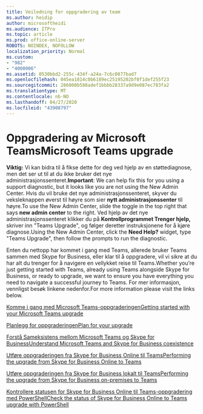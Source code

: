 ```yaml
---
title: Veiledning for oppgradering av team
ms.author: heidip
author: microsoftheidi
ms.audience: ITPro
ms.topic: article
ms.prod: office-online-server
ROBOTS: NOINDEX, NOFOLLOW
localization_priority: Normal
ms.custom:
- "982"
- "4000006"
ms.assetid: 0530bbd2-255c-434f-a24a-7c6c0877bad7
ms.openlocfilehash: 045ea1814c0b6189ec25195202bf0f1def255f23
ms.sourcegitcommit: 286000b588adef1bbbb28337a9d9e087ec783fa2
ms.translationtype: MT
ms.contentlocale: nb-NO
ms.lasthandoff: 04/27/2020
ms.locfileid: "43908797"
---
```

# <a name="microsoft-teams-upgrade"></a><span data-ttu-id="e5552-102">Oppgradering av Microsoft Teams</span><span class="sxs-lookup"><span data-stu-id="e5552-102">Microsoft Teams upgrade</span></span>

<span data-ttu-id="e5552-103">**Viktig:** Vi kan bidra til å fikse dette for deg ved hjelp av en støttediagnose, men det ser ut til at du ikke bruker det nye administrasjonssenteret.</span><span class="sxs-lookup"><span data-stu-id="e5552-103">**Important**: We can help fix this for you using a support diagnostic, but it looks like you are not using the New Admin Center.</span></span> <span data-ttu-id="e5552-104">Hvis du vil bruke det nye administrasjonssenteret, skyver du veksleknappen øverst til høyre som sier **nytt administrasjonssenter** til høyre.</span><span class="sxs-lookup"><span data-stu-id="e5552-104">To use the New Admin Center, slide the toggle in the top right that says **new admin center** to the right.</span></span> <span data-ttu-id="e5552-105">Ved hjelp av det nye administrasjonssenteret klikker du på **Kontrollprogrammet Trenger hjelp,** skriver inn "Teams Upgrade", og følger deretter instruksjonene for å kjøre diagnose.</span><span class="sxs-lookup"><span data-stu-id="e5552-105">Using the New Admin Center, click the **Need Help?** widget, type "Teams Upgrade", then follow the prompts to run the diagnostic.</span></span>

<span data-ttu-id="e5552-106">Enten du nettopp har kommet i gang med Teams, allerede bruker Teams sammen med Skype for Business, eller klar til å oppgradere, vil vi sikre at du har alt du trenger for å navigere en vellykket reise til Teams.</span><span class="sxs-lookup"><span data-stu-id="e5552-106">Whether you’re just getting started with Teams, already using Teams alongside Skype for Business, or ready to upgrade, we want to ensure you have everything you need to navigate a successful journey to Teams.</span></span> <span data-ttu-id="e5552-107">For mer informasjon, vennligst besøk linkene nedenfor.</span><span class="sxs-lookup"><span data-stu-id="e5552-107">For more information please visit the links below.</span></span>

[<span data-ttu-id="e5552-108">Komme i gang med Microsoft Teams-oppgraderingen</span><span class="sxs-lookup"><span data-stu-id="e5552-108">Getting started with your Microsoft Teams upgrade</span></span>](https://docs.microsoft.com/MicrosoftTeams/upgrade-start-here)

[<span data-ttu-id="e5552-109">Planlegg for oppgraderingen</span><span class="sxs-lookup"><span data-stu-id="e5552-109">Plan for your upgrade</span></span>](https://docs.microsoft.com/MicrosoftTeams/upgrade-plan-journey)

[<span data-ttu-id="e5552-110">Forstå Sameksistens mellom Microsoft Teams og Skype for Business</span><span class="sxs-lookup"><span data-stu-id="e5552-110">Understand Microsoft Teams and Skype for Business coexistence</span></span>](https://docs.microsoft.com/MicrosoftTeams/teams-and-skypeforbusiness-coexistence-and-interoperability)

[<span data-ttu-id="e5552-111">Utføre oppgraderingen fra Skype for Business Online til Teams</span><span class="sxs-lookup"><span data-stu-id="e5552-111">Performing the upgrade from Skype for Business Online to Teams</span></span>](https://docs.microsoft.com/MicrosoftTeams/upgrade-to-teams-execute-skypeforbusinessonline)

[<span data-ttu-id="e5552-112">Utføre oppgraderingen fra Skype for Business lokalt til Teams</span><span class="sxs-lookup"><span data-stu-id="e5552-112">Performing the upgrade from Skype for Business on-premises to Teams</span></span>](https://docs.microsoft.com/MicrosoftTeams/upgrade-to-teams-execute-skypeforbusinesshybridonprem)
 
[<span data-ttu-id="e5552-113">Kontrollere statusen for Skype for Business Online til Teams-oppgradering med PowerShell</span><span class="sxs-lookup"><span data-stu-id="e5552-113">Check the status of Skype for Business Online to Teams upgrade with PowerShell</span></span>](https://docs.microsoft.com/powershell/module/skype/get-csteamsupgradestatus?view=skype-ps)